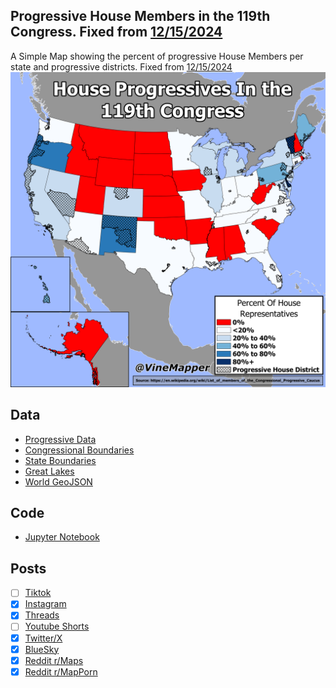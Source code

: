 ## Progressive House Members in the 119th Congress. Fixed from [12/15/2024](../Progressives_Per_State_119th_Congress/)
A Simple Map showing the percent of progressive House Members per state and progressive districts. Fixed from [12/15/2024](../Progressives_Per_State_119th_Congress/)
![Map](Progressives_Per_State_119th_Congress_Fixed.png)

## Data
* [Progressive Data](https://en.wikipedia.org/wiki/Congressional_Progressive_Caucus)
* [Congressional Boundaries](https://www.census.gov/geographies/mapping-files/time-series/geo/tiger-geopackage-file.html)
* [State Boundaries](https://www.census.gov/geographies/mapping-files/time-series/geo/carto-boundary-file.html)
* [Great Lakes](https://usicecenter.gov/Products/GreatLakesData)
* [World GeoJSON](https://public.opendatasoft.com/explore/dataset/world-administrative-boundaries/export/?flg=en-us)


## Code
* [Jupyter Notebook](FormatData.ipynb)

## Posts
- [ ] [Tiktok]()
- [x] [Instagram](https://www.instagram.com/p/DEiPcjkSoDp/)
- [x] [Threads](https://www.threads.net/@vinemapper/post/DEiPdIcyhH5)
- [ ] [Youtube Shorts]()
- [x] [Twitter/X](https://x.com/VineMapper/status/1876702790912778598)
- [x] [BlueSky](https://bsky.app/profile/vinemapper.bsky.social/post/3lf6cudltlk2a)
- [x] [Reddit r/Maps](https://www.reddit.com/r/Maps/comments/1hvys7d/house_progressives_in_the_119th_congress/)
- [x] [Reddit r/MapPorn](https://www.reddit.com/r/MapPorn/comments/1hvyqgv/house_progressives_in_the_119th_congress/)
